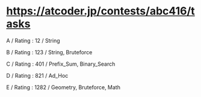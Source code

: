 # https://atcoder.jp/contests/abc416/tasks

A / Rating : $12$ / String

B / Rating : $123$ / String, Bruteforce

C / Rating : $401$ / Prefix_Sum, Binary_Search

D / Rating : $821$ / Ad_Hoc

E / Rating : $1282$ / Geometry, Bruteforce, Math




